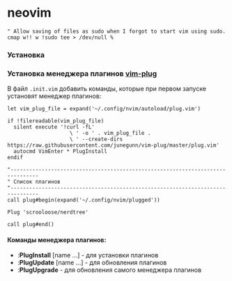 # neovim

```vim
" Allow saving of files as sudo when I forgot to start vim using sudo.
cmap w!! w !sudo tee > /dev/null %
```

### Установка

### Установка менеджера плагинов [vim-plug](https://github.com/junegunn/vim-plug)

В файл `.init.vim` добавить команды, которые при первом запуске установят менеджер плагинов:

```vim
let vim_plug_file = expand('~/.config/nvim/autoload/plug.vim')

if !filereadable(vim_plug_file)
  silent execute '!curl -fL'
                    \ ' -o ' . vim_plug_file .
                    \ ' --create-dirs https://raw.githubusercontent.com/junegunn/vim-plug/master/plug.vim'
  autocmd VimEnter * PlugInstall
endif

"-------------------------------------------------------------------------------
" Список плагинов
"-------------------------------------------------------------------------------
call plug#begin(expand('~/.config/nvim/plugged'))
    
Plug 'scrooloose/nerdtree'
    
call plug#end()
```

#### Команды менеджера плагинов:

* :**PlugInstall** [name ...] - для установки плагинов
* :**PlugUpdate** [name ...] - для обновления плагинов
* :**PlugUpgrade** - для обновления самого менеджера плагинов
